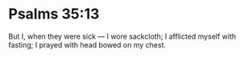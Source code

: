 # Psalms 35:13

But I, when they were sick — I wore sackcloth; I afflicted myself with fasting; I prayed with head bowed on my chest.
